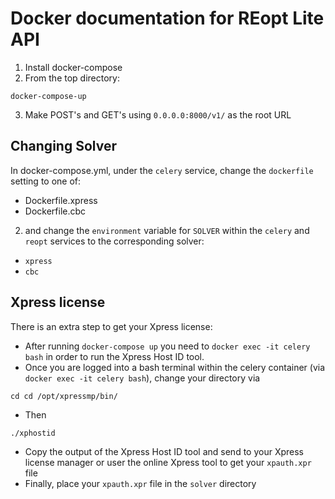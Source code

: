 # Docker documentation for REopt Lite API
1. Install docker-compose
2. From the top directory:
```
docker-compose-up
```
3. Make POST's and GET's using `0.0.0.0:8000/v1/` as the root URL

## Changing Solver
In docker-compose.yml, under the `celery` service, change the `dockerfile` setting to one of:
- Dockerfile.xpress
- Dockerfile.cbc
2. and change the `environment` variable for `SOLVER` within the `celery` and `reopt` services to the corresponding solver:
- `xpress`
- `cbc`

## Xpress license
There is an extra step to get your Xpress license:
- After running `docker-compose up` you need to `docker exec -it celery bash` in order to run the Xpress Host ID tool.
- Once you are logged into a bash terminal within the celery container (via `docker exec -it celery bash`), change your directory via
```
cd cd /opt/xpressmp/bin/
```
- Then
```
./xphostid
```
- Copy the output of the Xpress Host ID tool and send to your Xpress license manager or user the online Xpress tool to get your `xpauth.xpr` file
- Finally, place your `xpauth.xpr` file in the `solver` directory
